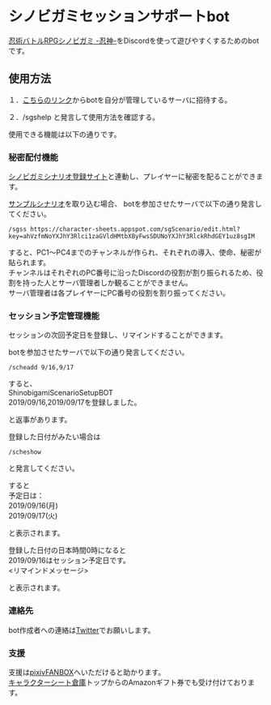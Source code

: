 # シノビガミセッションサポートbot

[忍術バトルRPGシノビガミ -忍神-](http://www.bouken.jp/pd/sg/)をDiscordを使って遊びやすくするためのbotです。


## 使用方法
１．[こちらのリンク](https://discordapp.com/oauth2/authorize?client_id=611880245707931648&permissions=8&scope=bot)からbotを自分が管理しているサーバに招待する。

２．/sgshelp と発言して使用方法を確認する。



使用できる機能は以下の通りです。

### 秘密配付機能
[シノビガミシナリオ登録サイト](https://character-sheets.appspot.com/sgScenario/)と連動し、プレイヤーに秘密を配ることができます。

[サンプルシナリオ](https://character-sheets.appspot.com/sgScenario/edit.html?key=ahVzfmNoYXJhY3Rlci1zaGVldHMtbXByFwsSDUNoYXJhY3RlckRhdGEY1uz8sgIM)を取り込む場合、
botを参加させたサーバで以下の通り発言してください。

~~~
/sgss https://character-sheets.appspot.com/sgScenario/edit.html?key=ahVzfmNoYXJhY3Rlci1zaGVldHMtbXByFwsSDUNoYXJhY3RlckRhdGEY1uz8sgIM
~~~

すると、PC1～PC4までのチャンネルが作られ、それぞれの導入、使命、秘密が貼られます。<br>
チャンネルはそれぞれのPC番号に沿ったDiscordの役割が割り振られるため、役割を持った人とサーバ管理者しか観ることができません。<br>
サーバ管理者は各プレイヤーにPC番号の役割を割り振ってください。<br>

### セッション予定管理機能
セッションの次回予定日を登録し、リマインドすることができます。

botを参加させたサーバで以下の通り発言してください。

~~~
/scheadd 9/16,9/17
~~~

すると、<br>
ShinobigamiScenarioSetupBOT<br>
2019/09/16,2019/09/17を登録しました。<br>

と返事があります。

登録した日付がみたい場合は

~~~
/scheshow
~~~

と発言してください。

すると<br>
予定日は：<br>
2019/09/16(月)<br>
2019/09/17(火)<br>

と表示されます。

登録した日付の日本時間0時になると<br>
2019/09/16はセッション予定日です。<br>
<リマインドメッセージ>

と表示されます。

### 連絡先
bot作成者への連絡は[Twitter](https://twitter.com/kg_masashige/)でお願いします。

### 支援
支援は[pixivFANBOX](https://www.pixiv.net/fanbox/creator/7622752)へいただけると助かります。<br>
[キャラクターシート倉庫](https://character-sheets.appspot.com/)トップからのAmazonギフト券でも受け付けております。
